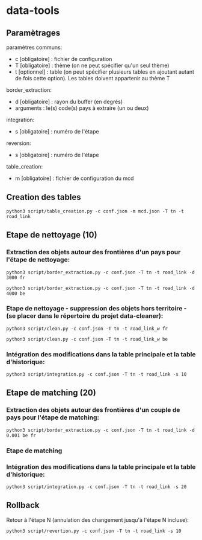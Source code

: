 # data-tools

## Paramètrages

paramètres communs:
* c [obligatoire] : fichier de configuration
* T [obligatoire] : thème (on ne peut spécifier qu'un seul thème)
* t [optionnel] : table (on peut spécifier plusieurs tables en ajoutant autant de fois cette option). Les tables doivent appartenir au thème T

border_extraction:
* d [obligatoire] : rayon du buffer (en degrés)
* arguments : le(s) code(s) pays à extraire (un ou deux)

integration:
* s [obligatoire] : numéro de l'étape

reversion:
* s [obligatoire] : numéro de l'étape

table_creation:
* m [obligatoire] : fichier de configuration du mcd


## Creation des tables
~~~
python3 script/table_creation.py -c conf.json -m mcd.json -T tn -t road_link
~~~


## Etape de nettoyage (10)
### Extraction des objets autour des frontières d'un pays pour l'étape de nettoyage:
~~~
python3 script/border_extraction.py -c conf.json -T tn -t road_link -d 3000 fr
~~~
~~~
python3 script/border_extraction.py -c conf.json -T tn -t road_link -d 4000 be
~~~

### Etape de nettoyage - suppression des objets hors territoire - (se placer dans le répertoire du projet data-cleaner):
~~~
python3 script/clean.py -c conf.json -T tn -t road_link_w fr
~~~
~~~
python3 script/clean.py -c conf.json -T tn -t road_link_w be
~~~

### Intégration des modifications dans la table principale et la table d'historique:
~~~
python3 script/integration.py -c conf.json -T tn -t road_link -s 10
~~~


## Etape de matching (20)
### Extraction des objets autour des frontières d'un couple de pays pour l'étape de matching:
~~~
python3 script/border_extraction.py -c conf.json -T tn -t road_link -d 0.001 be fr
~~~

### Etape de matching


### Intégration des modifications dans la table principale et la table d'historique:
~~~
python3 script/integration.py -c conf.json -T tn -t road_link -s 20
~~~



## Rollback
Retour à l'étape N (annulation des changement jusqu'à l'étape N incluse):
~~~
python3 script/revertion.py -c conf.json -T tn -t road_link -s 10
~~~


